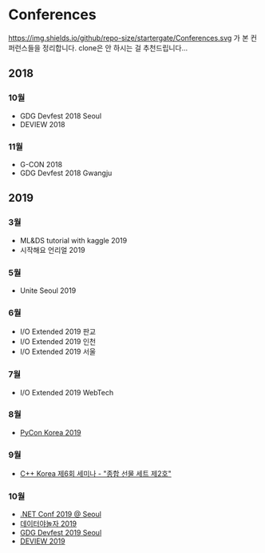 # Conferences
https://img.shields.io/github/repo-size/startergate/Conferences.svg
가 본 컨퍼런스들을 정리합니다. clone은 안 하시는 걸 추천드립니다...

## 2018
### 10월
* GDG Devfest 2018 Seoul
* DEVIEW 2018
### 11월
* G-CON 2018
* GDG Devfest 2018 Gwangju
## 2019
### 3월
* ML&DS tutorial with kaggle 2019
* 시작해요 언리얼 2019
### 5월
* Unite Seoul 2019
### 6월
* I/O Extended 2019 판교
* I/O Extended 2019 인천
* I/O Extended 2019 서울
### 7월
* I/O Extended 2019 WebTech
### 8월
* [PyCon Korea 2019](https://github.com/surplus-developer/PyConKorea2019)
### 9월
* [C++ Korea 제6회 세미나 - "종합 선물 세트 제2호"](./Cpp-KR-Seminar-6/index.md)
### 10월
* [.NET Conf 2019 @ Seoul](./dotNet-Conf-2019-Seoul/index.md)
* [데이터야놀자 2019](./datayanolja-2019/index.md)
* [GDG Devfest 2019 Seoul](./gdg-devfest-seoul-2019/index.md)
* [DEVIEW 2019](./deview-2019/index.md)
